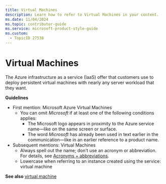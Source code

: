 ```yaml
---
title: Virtual Machines
description: Learn how to refer to Virtual Machines in your content.
ms.date: 11/04/2024
ms.topic: contributor-guide
ms.service: microsoft-product-style-guide
ms.custom:
  - TopicID 27538
---
```



# Virtual Machines

The Azure infrastructure as a service (IaaS) offer that customers use to deploy persistent virtual machines with nearly any server workload that they want.

**Guidelines**

- First mention: Microsoft Azure Virtual Machines
  - You can omit *Microsoft* if at least one of the following conditions applies:
    - The Microsoft logo appears in proximity to the Azure service name—like on the same screen or surface.
    - The word *Microsoft* has already been used in text earlier in the communication—like in an earlier reference to a product name.
- Subsequent mentions: Virtual Machines
  - Always spell out the name; don't use an acronym or abbreviation. For details, see [Acronyms + abbreviations](~\acronyms-and-abbreviations.md).
  - Lowercase when referring to an instance created using the service: virtual machine

**See also** [virtual machine](~\a_z_names_terms\v\virtual-machine.md)

